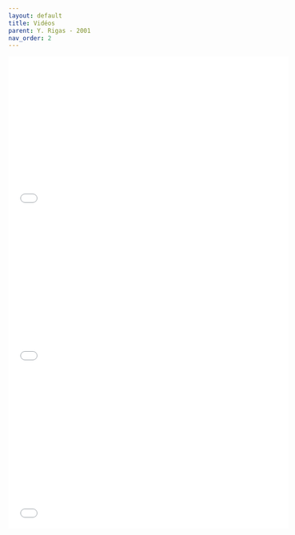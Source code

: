 ```yaml
---
layout: default
title: Vidéos
parent: Y. Rigas - 2001
nav_order: 2
---
```




<iframe width="560" height="315" src="../assets/videos/rig01_video1.mp4" title="YouTube video player" frameborder="0" allow="accelerometer; autoplay; clipboard-write; encrypted-media; gyroscope; picture-in-picture" allowfullscreen></iframe>

<iframe width="560" height="315" src="../assets/videos/rig01_video2.mp4" title="YouTube video player" frameborder="0" allow="accelerometer; autoplay; clipboard-write; encrypted-media; gyroscope; picture-in-picture" allowfullscreen></iframe>

<iframe width="560" height="315" src="../assets/videos/rig01_video3.mp4" title="YouTube video player" frameborder="0" allow="accelerometer; autoplay; clipboard-write; encrypted-media; gyroscope; picture-in-picture" allowfullscreen></iframe>
